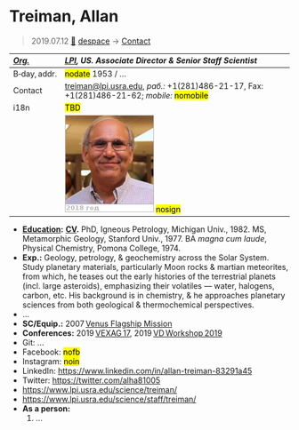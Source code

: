 # Treiman, Allan
> 2019.07.12 [🚀](../index/index.md) [despace](index.md) → [Contact](contact.md)

|*[Org.](contact.md)*|*[LPI](zz_lpi.md), US. Associate Director & Senior Staff Scientist*|
|:--|:--|
|B‑day, addr.|<mark>nodate</mark> 1953 / …|
|Contact|<treiman@lpi.usra.edu>, *раб.:* +1(281)486-21-17, Fax: +1(281)486-21-62; *mobile:* <mark>nomobile</mark>|
|i18n|<mark>TBD</mark>|
| |[![](f/contact/t/treiman1_photo_thumb.jpg)](f/contact/t/treiman1_photo.jpg) <mark>nosign</mark>|

   - **[Education](edu.md):** **[CV](f/contact/t/treiman1_cv.pdf).** PhD, Igneous Petrology, Michigan Univ., 1982. MS, Metamorphic Geology, Stanford Univ., 1977. BA *magna cum laude*, Physical Chemistry, Pomona College, 1974.
   - **Exp.:** Geology, petrology, & geochemistry across the Solar System. Study planetary materials, particularly Moon rocks & martian meteorites, from which, he teases out the early histories of the terrestrial planets (incl. large asteroids), emphasizing their volatiles — water, halogens, carbon, etc. His background is in chemistry, & he approaches planetary sciences from both geological & thermochemical perspectives.
   - …
   - **SC/Equip.:** 2007 [Venus Flagship Mission](venus_flagship_mission.md)
   - **Conferences:** 2019 [VEXAG 17](vexag_2019.md), 2019 [VD Workshop 2019](vdws2019.md)
   - Git: …
   - Facebook: <mark>nofb</mark>
   - Instagram: <mark>noin</mark>
   - LinkedIn: <https://www.linkedin.com/in/allan-treiman-83291a45>
   - Twitter: <https://twitter.com/alha81005>
   - <https://www.lpi.usra.edu/science/treiman/>
   - <https://www.lpi.usra.edu/science/staff/treiman/>
   - **As a person:**
      1. …
